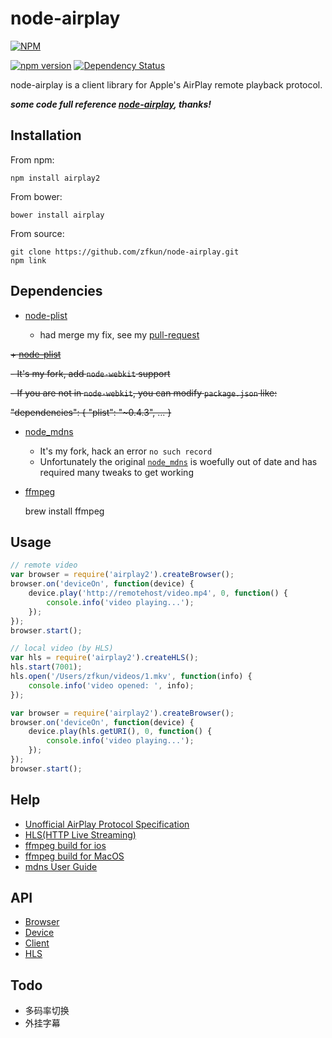 node-airplay
=================

[![NPM](https://nodei.co/npm/airplay2.png?downloads=true&downloadRank=true&stars=true)](https://nodei.co/npm/airplay2/)

[![npm version](https://badge.fury.io/js/airplay2.svg)](http://badge.fury.io/js/airplay2)
[![Dependency Status](https://david-dm.org/zfkun/node-airplay.svg)](https://david-dm.org/zfkun/node-airplay)


node-airplay is a client library for Apple's AirPlay remote playback protocol.

***some code full reference [node-airplay](https://github.com/benvanik/node-airplay), thanks!***


## Installation

From npm:

	npm install airplay2

From bower:

    bower install airplay

From source:

	git clone https://github.com/zfkun/node-airplay.git
	npm link

## Dependencies

+ [node-plist](https://github.com/TooTallNate/node-plist)

	- had merge my fix, see my [pull-request](https://github.com/TooTallNate/node-plist/pull/42)


~~+ [node-plist](https://github.com/zfkun/node-plist)~~

~~- It's my fork, add `node-webkit` support~~

~~- If you are not in `node-webkit`, you can modify `package.json` like:~~
 		
~~"dependencies": {
      "plist": "~0.4.3",
      ...
}~~

 
+ [node_mdns](https://github.com/zfkun/node_mdns)

	- It's my fork, hack an error `no such record`
	- Unfortunately the original [`node_mdns`](https://github.com/agnat/node_mdns) is woefully out of date and has required many tweaks to get working
	
+ [ffmpeg](http://trac.ffmpeg.org/wiki/MacOSXCompilationGuide#Shortcut:CompileFFmpegthroughHomebrew)

	brew install ffmpeg

	


## Usage

``` javascript
// remote video
var browser = require('airplay2').createBrowser();
browser.on('deviceOn', function(device) {
    device.play('http://remotehost/video.mp4', 0, function() {
        console.info('video playing...');
    });
});
browser.start();
```

``` javascript
// local video (by HLS)
var hls = require('airplay2').createHLS();
hls.start(7001);
hls.open('/Users/zfkun/videos/1.mkv', function(info) {
    console.info('video opened: ', info);
});

var browser = require('airplay2').createBrowser();
browser.on('deviceOn', function(device) {
    device.play(hls.getURI(), 0, function() {
        console.info('video playing...');
    });
});
browser.start();
```


## Help

+ [Unofficial AirPlay Protocol Specification](http://nto.github.io/AirPlay.html)
+ [HLS(HTTP Live Streaming)](http://tools.ietf.org/html/draft-pantos-http-live-streaming-12)
+ [ffmpeg build for ios](http://www.cocoachina.com/bbs/read.php?tid=142628&page=1)
+ [ffmpeg build for MacOS](http://trac.ffmpeg.org/wiki/MacOSXCompilationGuide#Shortcut:CompileFFmpegthroughHomebrew)
+ [mdns User Guide](http://agnat.github.io/node_mdns/user_guide.html)



## API

+ [Browser](https://github.com/zfkun/node-airplay/wiki/Browser-API)
+ [Device](https://github.com/zfkun/node-airplay/wiki/Device-API)
+ [Client](https://github.com/zfkun/node-airplay/wiki/Client-API)
+ [HLS](https://github.com/zfkun/node-airplay/wiki/HLS-API)



## Todo

+ 多码率切换
+ 外挂字幕



